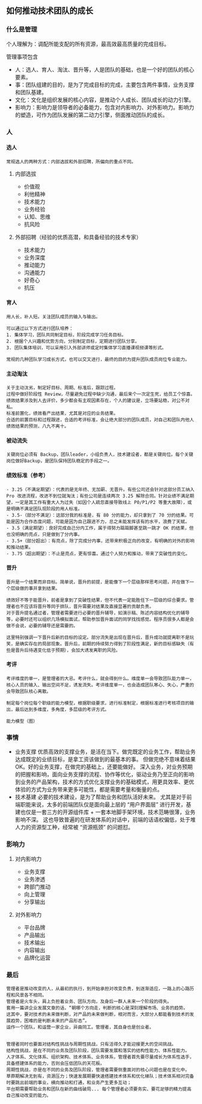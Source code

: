 ## 如何推动技术团队的成长

### 什么是管理

个人理解为：调配所能支配的所有资源，最高效最高质量的完成目标。

管理事项包含
- 人：选人、育人、淘汰、晋升等，人是团队的基础，也是一个好的团队的核心要素。
- 事：团队组建的目的，是为了完成目标的完成，主要包含两件事情，业务支撑和团队基建。
- 文化：文化是组织发展的核心内容，是推动个人成长、团队成长的动力引擎。
- 影响力：影响力是领导者的必备能力，包含对内影响力、对外影响力。影响力的塑造，可作为团队发展的第二动力引擎，侧面推动团队的成长。


### 人

#### 选人
    常规选人的两种方式：内部选拔和外部招聘，所偏向的重点不同。

1. 内部选拔
    - 价值观
    - 利他精神
    - 技术能力
    - 业务经验
    - 认知、思维
    - 抗风险
    
2. 外部招聘（经验的优质高潜，和具备经验的技术专家）
    - 技术能力
    - 业务深度
    - 推动能力
    - 沟通能力
    - 好奇心
    - 抗压

#### 育人
    用人长，补人短。关注团队成员的输入与输出。
    
    可以通过以下方式进行团队培养：
    1. 集体学习，团队共同制定目标，阶段完成学习任务目标。
    2. 根据个人兴趣和优势方向，分别制定目标，定期进行团队分享。
    3. 团队集体培训，可以采用引入外部讲师或定时集体学习直播课视频课等形式。
    
    常规的几种团队学习成长方式，也可以交叉进行，最终的目的为提升团队成员岗位专业能力。
    


#### 主动淘汰

    关于主动汰劣，制定好目标、周期、标准后，跟踪过程。
    过程中做好阶段性 Review，尽量避免过程中缺少沟通，最后来个一次定生死，给员工个惊喜。
    绩效结果涉及到人去评价，多少都会有主观因素存在，个人的建议是，立场要站稳，对公不对私。
    标准前置化，绩效看产出结果，尤其是对应的业务结果。
    合适的前置目标和过程跟进，合适的考评标准，会让绝大部分的团队成员，对自己和团队内他人绩效结果的预测，八九不离十。

#### 被动流失
    关键岗位必须有 Backup，团队leader，小组负责人，技术建设者，都是关键岗位。每个关键岗位做好Backup，是团队保持团队稳定的手段之一。
    
#### 绩效标准（参考）

    - 3.25（不满足期望）：代表的是无年终、无加薪、无晋升。有些公司还会针对这部分员工纳入 Pro 改进流程，改进不到位就淘汰；有些公司是连续两次 3.25 解除合同。针对业绩不满足期望，一定是其工作有重大人为过失（如因个人疏忽直接导致线上 P0/P1/P2 等重大故障），或是明确不满足团队现阶段的用人标准。
    - 3.5-（部分不满足）：这部分我的标准是，有 80 分的能力，却只拿到了 70 分的结果。可能是因为合作态度问题，可能是因为自己跟进不力，总之未能发挥该有的水平，浪费了天赋。
    - 3.5（满足期望）：良好完成自己分内工作，属于得努力踮踮脚甚至跳一跳才 OK 的结果，但也没明确的亮点，只是做到了分内事。
    - 3.5+（部分超出）：有亮点，除了完成分内事，还带来积极正向的改变，有明确的对外的影响和推动结果。
    - 3.75（超出期望）：不止是亮点，更有惊喜。通过个人努力和推动，带来了突破性的变化。

#### 晋升

    晋升是一个结果而非目标。简单说，晋升的前提，是能像下一个层级那样思考问题，并在做下一个层级做的事并拿到结果。

    绩效好不等于能晋升，前者是拿到了突破性结果，但不代表一定能胜任下一层级的综合要求。管理者也不应该将晋升等同于排队，晋升需要对结果及直接显著的贡献负责。
    对于晋升提名通过者，管理者需要进行必要的晋升辅导，如演示稿、陈述内容结构优化的辅导等，必要时还可以组织几场模拟面试，帮助参加晋升面试的同学找找感觉。程序员很多人都是会做不会说，必要的辅导还是需要的。
    
    这里特别强调一下晋升后新的目标的设定。部分流失是出现在晋升后，晋升成功就提离职不是玩笑，是确实存在的局部现象。晋升后，前期的持续努力得到了阶段性满足，新的目标感缺失（有些是晋升后待遇变化低于预期），会加大诱发离职的风险。

#### 考评

    考评维度的单一，是管理者的大忌。考评什么，就会得到什么。维度单一会导致团队能力单一，核心人员的输入、输出空间不足，诱发流失。考评维度单一，也会造成团队寒心、失心，严重的会导致团队核心离散。

    制定每个岗位每个职级的能力模型，根据职级要求，进行标准制定，根据标准进行考核项目的输出，最后达到多维度，多角度，多层级的考评方式。
    
    能力模型（图）
### 事情
- 业务支撑
    优质高效的支撑业务，是活在当下。做完既定的业务工作，帮助业务达成既定的业绩目标，是拿工资该做到的最基本的事。
    但做完绝不意味着结果 OK。好的业务支撑，在做完的基础上，还要能做好。
    深入业务，对业务预期的把握和影响，面向业务支撑的流程、协作等优化，驱动业务乃至正向的影响到业务的产品架构，技术的方式优化支撑业务的基础模式，用更具效率、更优体验的方式为业务带来更多可能性，都是需要考量和衡量的点。
- 技术基建
    必要的技术建设，是为了帮助业务和团队活好未来。
    尤其是对于前端职能来说，太多的前端团队仅是面向最上层的 “用户界面层” 进行开发，基建也仅是一套三方的开源组件库 + 一套本地脚手架环境，技术范畴很薄，业务影响不深。
    这也导致普遍的在研发体系的对话中，前端的话语权偏低，处于堆人力的资源型工种，经常被 “资源瓶颈” 的问题怼。
    
### 影响力
1. 对内影响力
    - 业务支撑
    - 业务渗透
    - 跨部门推动
    - 向上管理
    - 分享输出

2. 对外影响力
    - 平台品牌
    - 产品输出
    - 技术输出
    - 内容输出
    - 品牌化运营

### 最后

    管理者是推动改变的人，从最初的执行，到开始承担对改变负责，到逐渐适应，一路上的心路历程和风景各不相同。
    管理者是火车头，肩上负担着业务、团队方向，及身后一群人未来一个阶段的得失。
    套用一篇讲企业发展文章的话，“朝哪个方向走，判断的核心是深刻理解市场、业务的趋势。
    这其中，要对技术的未来做判断，对产品的未来做判断，相对而言，大部分人都能看到技术的发展趋势，困难的是判断未来的产品形态”。
    运作一个团队，和运营一家企业，异曲同工。管理者，其自身也是创业者。
    
    
    管理者同时也要面对结构性挑战与周期性挑战，只有活得久才能迎接更大的空间挑战。
    结构性挑战，是在不同的业务及团队阶段，团队需要发展和落实的结构性能力、体系性能力。
    人才体系、文化体系、组织架构、技术体系、业务体系，管理者首先要尽量成长为体系性选手，具备搭建体系的能力，否则会压低团队的天花板。
    周期性挑战，亦是在不同的业务及团队阶段，管理者需要侧重面对的核心问题也是在变化中。
    草莽期解决无到有，资源压力；快速发展期要快速搭建技术体系和优化梯队；技术体系相对完备时要跳出前端的事业，横向推动和打通，和业务产生更多互动；
    平台期需要帮助业务和团队在新的曲线破局... 每个管理者必须要务实、要花足够的精力提高自己推动改变的能力。